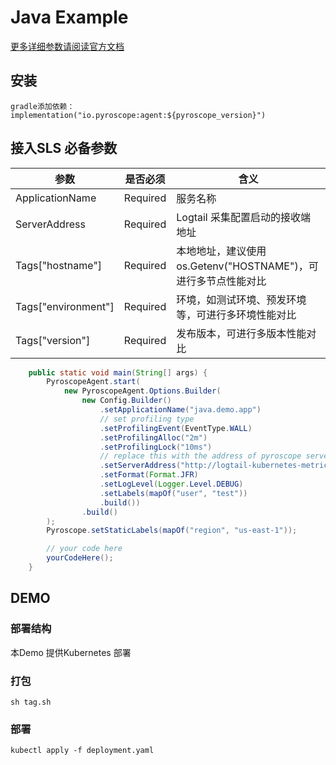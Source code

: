 # Java Example

[更多详细参数请阅读官方文档](https://pyroscope.io/docs/java/)

## 安装

```
gradle添加依赖：
implementation("io.pyroscope:agent:${pyroscope_version}")
```

## 接入SLS 必备参数

| 参数                  | 是否必须     | 含义                                        |
|---------------------|----------|-------------------------------------------|
| ApplicationName     | Required | 服务名称                                      |
| ServerAddress       | Required | Logtail 采集配置启动的接收端地址                      |
| Tags["hostname"]    | Required | 本地地址，建议使用os.Getenv("HOSTNAME")，可进行多节点性能对比 |
| Tags["environment"] | Required | 环境，如测试环境、预发环境等，可进行多环境性能对比                 |
| Tags["version"]     | Required | 发布版本，可进行多版本性能对比                           |

```java
	public static void main(String[] args) {
        PyroscopeAgent.start(
            new PyroscopeAgent.Options.Builder(
                new Config.Builder()
                    .setApplicationName("java.demo.app")
					// set profiling type
                    .setProfilingEvent(EventType.WALL)
                    .setProfilingAlloc("2m")
                    .setProfilingLock("10ms")
					// replace this with the address of pyroscope server
                    .setServerAddress("http://logtail-kubernetes-metrics.sls-monitoring:4040")
                    .setFormat(Format.JFR)
                    .setLogLevel(Logger.Level.DEBUG)
                    .setLabels(mapOf("user", "test"))
                    .build())
                .build()
        );
        Pyroscope.setStaticLabels(mapOf("region", "us-east-1"));

		// your code here
        yourCodeHere();
    }
```

## DEMO

### 部署结构

本Demo 提供Kubernetes 部署

### 打包

```shell
sh tag.sh
```

### 部署

```shell
kubectl apply -f deployment.yaml
```

